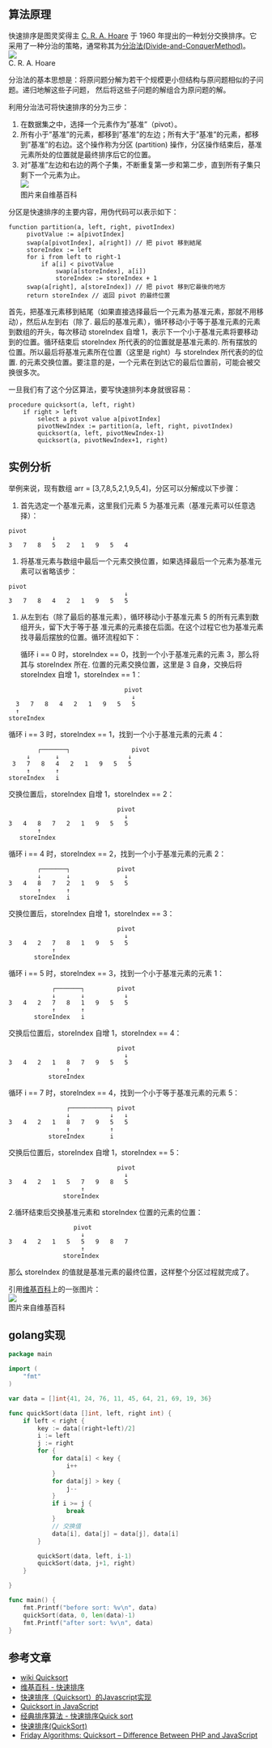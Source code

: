 ## 算法原理
快速排序是图灵奖得主 [C. R. A. Hoare](https://zh.wikipedia.org/wiki/東尼·霍爾) 于 1960 年提出的一种划分交换排序。它采用了一种分治的策略，通常称其为[分治法(Divide-and-ConquerMethod)](https://en.wikipedia.org/wiki/Quicksort)。    
![](../images/C.R.A.Hoare.jpg)    
C. R. A. Hoare    
    
分治法的基本思想是：将原问题分解为若干个规模更小但结构与原问题相似的子问题。递归地解这些子问题，    然后将这些子问题的解组合为原问题的解。    
    

利用分治法可将快速排序的分为三步：    
    
1. 在数据集之中，选择一个元素作为”基准”（pivot）。    
2. 所有小于”基准”的元素，都移到”基准”的左边；所有大于”基准”的元素，都移到”基准”的右边。这个操作称为分区 (partition) 操作，分区操作结束后，基准元素所处的位置就是最终排序后它的位置。    
3. 对”基准”左边和右边的两个子集，不断重复第一步和第二步，直到所有子集只剩下一个元素为止。    
![](../images/Sorting_quicksort_anim.gif)    
图片来自维基百科    

分区是快速排序的主要内容，用伪代码可以表示如下：   
 
```
function partition(a, left, right, pivotIndex)
     pivotValue := a[pivotIndex]
     swap(a[pivotIndex], a[right]) // 把 pivot 移到結尾
     storeIndex := left
     for i from left to right-1
         if a[i] < pivotValue
             swap(a[storeIndex], a[i])
             storeIndex := storeIndex + 1
     swap(a[right], a[storeIndex]) // 把 pivot 移到它最後的地方
     return storeIndex // 返回 pivot 的最终位置

```    
    
首先，把基准元素移到結尾（如果直接选择最后一个元素为基准元素，那就不用移动），然后从左到右（除了.   最后的基准元素），循环移动小于等于基准元素的元素到数组的开头，每次移动 storeIndex 自增     1，表示下一个小于基准元素将要移动到的位置。循环结束后 storeIndex 所代表的的位置就是基准元素的.   所有摆放的位置。所以最后将基准元素所在位置（这里是 right）与 storeIndex 所代表的的位置.   的元素交换位置。要注意的是，一个元素在到达它的最后位置前，可能会被交换很多次。    

一旦我们有了这个分区算法，要写快速排列本身就很容易：  
  
```
procedure quicksort(a, left, right)
    if right > left
        select a pivot value a[pivotIndex]
        pivotNewIndex := partition(a, left, right, pivotIndex)
        quicksort(a, left, pivotNewIndex-1)
        quicksort(a, pivotNewIndex+1, right)
```    
    
## 实例分析    
举例来说，现有数组 arr = [3,7,8,5,2,1,9,5,4]，分区可以分解成以下步骤：    
1. 首先选定一个基准元素，这里我们元素 5 为基准元素（基准元素可以任意选择）：    

```
pivot
            ↓
3   7   8   5   2   1   9   5   4

```     
1. 将基准元素与数组中最后一个元素交换位置，如果选择最后一个元素为基准元素可以省略该步：    

```
pivot
                                ↓
3   7   8   4   2   1   9   5   5

```    
    
1. 从左到右（除了最后的基准元素），循环移动小于基准元素 5 的所有元素到数组开头，留下大于等于基    准元素的元素接在后面。在这个过程它也为基准元素找寻最后摆放的位置。循环流程如下：    
    
    循环 i == 0 时，storeIndex == 0，找到一个小于基准元素的元素 3，那么将其与 storeIndex 所在.   位置的元素交换位置，这里是 3 自身，交换后将 storeIndex 自增 1，storeIndex == 1：    
    
```
                                pivot
                                  ↓
  3   7   8   4   2   1   9   5   5
  ↑
storeIndex

```    

   循环 i == 3 时，storeIndex == 1，找到一个小于基准元素的元素 4：     
   
```   
        ┌───────┐                 pivot
     ↓       ↓                   ↓
 3   7   8   4   2   1   9   5   5
     ↑       ↑
storeIndex   i

```    
   
   交换位置后，storeIndex 自增 1，storeIndex == 2：    
    
```
                              pivot
                                ↓
3   4   8   7   2   1   9   5   5
        ↑           
   storeIndex    
```    

循环 i == 4 时，storeIndex == 2，找到一个小于基准元素的元素 2：    
    
```
        ┌───────┐             pivot
        ↓       ↓               ↓
3   4   8   7   2   1   9   5   5
        ↑       ↑
   storeIndex   i

```    
    
交换位置后，storeIndex 自增 1，storeIndex == 3：    

```
                              pivot
                                ↓
3   4   2   7   8   1   9   5   5
            ↑           
       storeIndex

```    

循环 i == 5 时，storeIndex == 3，找到一个小于基准元素的元素 1：    

```
            ┌───────┐         pivot
            ↓       ↓           ↓
3   4   2   7   8   1   9   5   5
            ↑       ↑
       storeIndex   i

```

交换后位置后，storeIndex 自增 1，storeIndex == 4：    

```
                              pivot
                                ↓
3   4   2   1   8   7   9   5   5
                ↑           
           storeIndex

```


循环 i == 7 时，storeIndex == 4，找到一个小于等于基准元素的元素 5：    

```
                ┌───────────┐ pivot
                ↓           ↓   ↓
3   4   2   1   8   7   9   5   5
                ↑           ↑
           storeIndex       i

```    

交换后位置后，storeIndex 自增 1，storeIndex == 5：    

```
                              pivot
                                ↓
3   4   2   1   5   7   9   8   5
                    ↑           
               storeIndex

```

2.循环结束后交换基准元素和 storeIndex 位置的元素的位置：     
   
```
                  pivot
                    ↓
3   4   2   1   5   5   9   8   7
                    ↑           
               storeIndex

```

那么 storeIndex 的值就是基准元素的最终位置，这样整个分区过程就完成了。    
    
引用[维基百科](https://en.wikipedia.org/wiki/Quicksort)上的一张图片：    
![](../images/Partition_example.svg.png)    
图片来自维基百科    

## golang实现

```go
package main

import (
	"fmt"
)

var data = []int{41, 24, 76, 11, 45, 64, 21, 69, 19, 36}

func quickSort(data []int, left, right int) {
	if left < right {
		key := data[(right+left)/2]
		i := left
		j := right
		for {
			for data[i] < key {
				i++
			}
			for data[j] > key {
				j--
			}
			if i >= j {
				break
			}
			// 交换值
			data[i], data[j] = data[j], data[i]
		}

		quickSort(data, left, i-1)
		quickSort(data, j+1, right)
	}

}

func main() {
	fmt.Printf("before sort: %v\n", data)
	quickSort(data, 0, len(data)-1)
	fmt.Printf("after sort: %v\n", data)
}


```




    
## 参考文章    
+ [wiki Quicksort](https://en.wikipedia.org/wiki/Quicksort)
+ [维基百科 - 快速排序](https://zh.wikipedia.org/wiki/快速排序)
+ [快速排序（Quicksort）的Javascript实现](http://www.ruanyifeng.com/blog/2011/04/quicksort_in_javascript.html)
+ [Quicksort in JavaScript](http://www.cnblogs.com/ethanzheng/archive/2013/02/20/quicksort-in-javascript.html)
+ [经典排序算法 - 快速排序Quick sort](http://www.cnblogs.com/kkun/archive/2011/11/23/2260270.html)
+ [快速排序(QuickSort)](http://student.zjzk.cn/course_ware/data_structure/web/paixu/paixu8.3.2.1.htm)
+ [Friday Algorithms: Quicksort – Difference Between PHP and JavaScript](http://www.stoimen.com/blog/2010/06/11/friday-algorithms-quicksort-difference-between-php-and-javascript/)